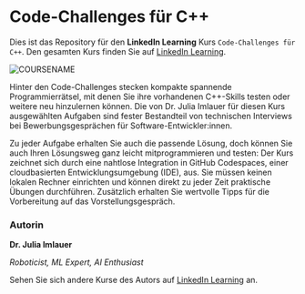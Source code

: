 # Code-Challenges für C++

Dies ist das Repository für den **LinkedIn Learning** Kurs `Code-Challenges für C++`. Den gesamten Kurs finden Sie auf [LinkedIn Learning][lil-course-url].

![COURSENAME][lil-thumbnail-url] 

Hinter den Code-Challenges stecken kompakte spannende Programmierrätsel, mit denen Sie ihre vorhandenen C++-Skills testen oder weitere neu hinzulernen können. Die von Dr. Julia Imlauer für diesen Kurs ausgewählten Aufgaben sind fester Bestandteil von technischen Interviews bei Bewerbungsgesprächen für Software-Entwickler:innen.

Zu jeder Aufgabe erhalten Sie auch die passende Lösung, doch können Sie auch Ihren Lösungsweg ganz leicht mitprogrammieren und testen: Der Kurs zeichnet sich durch eine nahtlose Integration in GitHub Codespaces, einer cloudbasierten Entwicklungsumgebung (IDE), aus. Sie müssen keinen lokalen Rechner einrichten und können direkt zu jeder Zeit praktische Übungen durchführen. Zusätzlich erhalten Sie wertvolle Tipps für die Vorbereitung auf das Vorstellungsgespräch.

### Autorin

**Dr. Julia Imlauer**

_Roboticist, ML Expert, AI Enthusiast_

Sehen Sie sich andere Kurse des Autors auf [LinkedIn Learning](https://www.linkedin.com/learning/instructors/julia-nitsch) an.

[0]: # (Replace these placeholder URLs with actual course URLs)
[lil-course-url]: https://www.linkedin.com/learning/code-challenges-fur-c-plus-plus
[lil-thumbnail-url]: https://media.licdn.com/dms/image/D560DAQFuPUxlpPF4hQ/learning-public-crop_675_1200/0/1684915709469?e=2147483647&v=beta&t=kgHudRsDEkPoTljjtUVUZiefP_vm7Ym6DMS0GZ-uE3k
